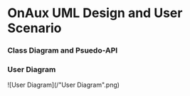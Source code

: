 # OnAux UML Design and User Scenario

### Class Diagram and Psuedo-API


### User Diagram

![User Diagram](/"User Diagram".png)
